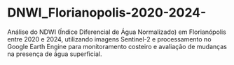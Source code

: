 # DNWI_Florianopolis-2020-2024-
Análise do NDWI (Índice Diferencial de Água Normalizado) em Florianópolis entre 2020 e 2024, utilizando imagens Sentinel-2 e processamento no Google Earth Engine para monitoramento costeiro e avaliação de mudanças na presença de água superficial.
